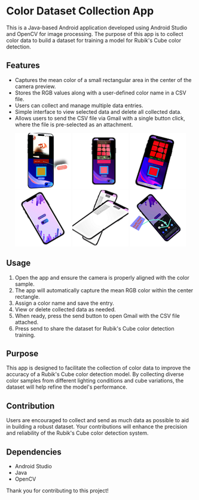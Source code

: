 # Color Dataset Collection App

This is a Java-based Android application developed using Android Studio and OpenCV for image processing. The purpose of this app is to collect color data to build a dataset for training a model for Rubik's Cube color detection.

## Features

- Captures the mean color of a small rectangular area in the center of the camera preview.
- Stores the RGB values along with a user-defined color name in a CSV file.
- Users can collect and manage multiple data entries.
- Simple interface to view selected data and delete all collected data.
- Allows users to send the CSV file via Gmail with a single button click, where the file is pre-selected as an attachment.

<p align="center">
    <img src="AppPreview/1.png" width="150">
    <img src="AppPreview/2.png" width="150">
    <img src="AppPreview/3.png" width="150">
    <img src="AppPreview/4.png" width="150">
    <img src="AppPreview/5.png" width="150">
    <img src="AppPreview/6.png" width="150">
</p>




## Usage

1. Open the app and ensure the camera is properly aligned with the color sample.
2. The app will automatically capture the mean RGB color within the center rectangle.
3. Assign a color name and save the entry.
4. View or delete collected data as needed.
5. When ready, press the send button to open Gmail with the CSV file attached.
6. Press send to share the dataset for Rubik's Cube color detection training.

## Purpose

This app is designed to facilitate the collection of color data to improve the accuracy of a Rubik's Cube color detection model. By collecting diverse color samples from different lighting conditions and cube variations, the dataset will help refine the model's performance.

## Contribution

Users are encouraged to collect and send as much data as possible to aid in building a robust dataset. Your contributions will enhance the precision and reliability of the Rubik's Cube color detection system.

## Dependencies

- Android Studio
- Java
- OpenCV

Thank you for contributing to this project!



